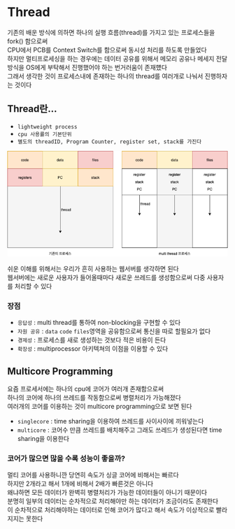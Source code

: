 # Thread
기존의 배운 방식에 의하면 하나의 실행 흐름(thread)를 가지고 있는 프로세스들을 fork() 함으로써
</br> CPU에서 PCB를 Context Switch를 함으로써 동시성 처리를 하도록 만들었다</br>
하지만 멀티프로세싱을 하는 경우에는 데이터 공유를 위해서 메모리 공유나 메세지 전달 방식을 OS에게 부탁해서 진행했어야 하는 번거러움이 존재헀다</br>
그래서 생각한 것이 프로세스내에 존재하는 하나의 thread를 여러개로 나눠서 진행하자는 것이다</br>

## Thread란...
- `lightweight process` 
- `cpu 사용률의 기본단위`
- `별도의 threadID, Program Counter, register set, stack를 가진다`

![thread](./img/Thread-concept.png)

쉬운 이해를 위해서는 우리가 흔히 사용하는 웹서버를 생각하면 된다</br>
웹서버에는 새로운 사용자가 들어올때마다 새로운 쓰레드를 생성함으로써 다중 사용자를 처리할 수 있다</br>

### 장점
- `응답성` : multi thread를 통하여 non-blocking을 구현할 수 있다
- `자원 공유` : `data` `code` `files`영역을 공유함으로써 통신을 따로 할필요가 없다
- `경제성` : 프로세스를 새로 생성하는 것보다 적은 비용이 든다
- `확장성` : multiprocessor 아키텍쳐의 이점을 이용할 수 있다

## Multicore Programming
요즘 프로세서에는 하나의 cpu에 코어가 여러개 존재함으로써</br>
하나의 코어에 하나의 쓰레드를 작동함으로써 병렬처리가 가능해졌다</br>
여러개의 코어를 이용하는 것이 multicore programming으로 보면 된다</br>

- `singlecore` : time sharing을 이용하여 쓰레드를 사이사이에 끼워넣는다
- `multicore` : 코어수 만큼 쓰레드를 배치해주고 그래도 쓰레드가 생성된다면 time sharing을 이용한다

### 코어가 많으면 많을 수록 성능이 좋을까?
멀티 코어를 사용하니깐 당연히 속도가 싱글 코어에 비해서는 빠르다</br>
하지만 2개라고 해서 1개에 비해서 2배가 빠른것은 아니다</br>
왜냐하면 모든 데이터가 완벽히 병렬처리가 가능한 데이터들이 아니기 때문이다</br>
분명히 일부의 데이터는 순차적으로 처리해야만 하는 데이터가 조금이라도 존재한다</br>
이 순차적으로 처리해야하는 데이터로 인해 코어가 많다고 해서 속도가 이상적으로 빨라지지는 못한다
